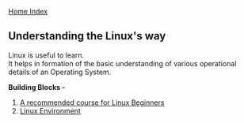 [Home Index](/README.md)   
## Understanding the Linux's way

Linux is useful to learn.  
It helps in formation of the basic understanding of various operational details of an Operating System.  

**Building Blocks -**  
1. [A recommended course for Linux Beginners](/linux/beginners_course.md)
1. [Linux Environment](/linux/environment.md)
